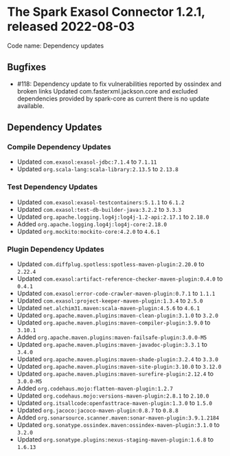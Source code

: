 # The Spark Exasol Connector 1.2.1, released 2022-08-03

Code name: Dependency updates

## Bugfixes

* #118: Dependency update to fix vulnerabilities reported by ossindex and broken links
Updated com.fasterxml.jackson.core and excluded dependencies provided by
spark-core as current there is no update available.

## Dependency Updates

### Compile Dependency Updates

* Updated `com.exasol:exasol-jdbc:7.1.4` to `7.1.11`
* Updated `org.scala-lang:scala-library:2.13.5` to `2.13.8`

### Test Dependency Updates

* Updated `com.exasol:exasol-testcontainers:5.1.1` to `6.1.2`
* Updated `com.exasol:test-db-builder-java:3.2.2` to `3.3.3`
* Updated `org.apache.logging.log4j:log4j-1.2-api:2.17.1` to `2.18.0`
* Added `org.apache.logging.log4j:log4j-core:2.18.0`
* Updated `org.mockito:mockito-core:4.2.0` to `4.6.1`

### Plugin Dependency Updates

* Updated `com.diffplug.spotless:spotless-maven-plugin:2.20.0` to `2.22.4`
* Updated `com.exasol:artifact-reference-checker-maven-plugin:0.4.0` to `0.4.1`
* Updated `com.exasol:error-code-crawler-maven-plugin:0.7.1` to `1.1.1`
* Updated `com.exasol:project-keeper-maven-plugin:1.3.4` to `2.5.0`
* Updated `net.alchim31.maven:scala-maven-plugin:4.5.6` to `4.6.1`
* Updated `org.apache.maven.plugins:maven-clean-plugin:3.1.0` to `3.2.0`
* Updated `org.apache.maven.plugins:maven-compiler-plugin:3.9.0` to `3.10.1`
* Added `org.apache.maven.plugins:maven-failsafe-plugin:3.0.0-M5`
* Updated `org.apache.maven.plugins:maven-javadoc-plugin:3.3.1` to `3.4.0`
* Updated `org.apache.maven.plugins:maven-shade-plugin:3.2.4` to `3.3.0`
* Updated `org.apache.maven.plugins:maven-site-plugin:3.10.0` to `3.12.0`
* Updated `org.apache.maven.plugins:maven-surefire-plugin:2.12.4` to `3.0.0-M5`
* Added `org.codehaus.mojo:flatten-maven-plugin:1.2.7`
* Updated `org.codehaus.mojo:versions-maven-plugin:2.8.1` to `2.10.0`
* Updated `org.itsallcode:openfasttrace-maven-plugin:1.3.0` to `1.5.0`
* Updated `org.jacoco:jacoco-maven-plugin:0.8.7` to `0.8.8`
* Added `org.sonarsource.scanner.maven:sonar-maven-plugin:3.9.1.2184`
* Updated `org.sonatype.ossindex.maven:ossindex-maven-plugin:3.1.0` to `3.2.0`
* Updated `org.sonatype.plugins:nexus-staging-maven-plugin:1.6.8` to `1.6.13`
